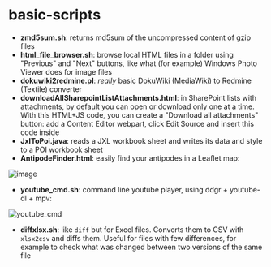 # basic-scripts

* **zmd5sum.sh**: returns md5sum of the uncompressed content of gzip files
* **html_file_browser.sh**: browse local HTML files in a folder using "Previous" and "Next" buttons, like what (for example) Windows Photo Viewer does for image files
* **dokuwiki2redmine.pl**: _really_ basic DokuWiki (MediaWiki) to Redmine (Textile) converter
* **downloadAllSharepointListAttachments.html**: in SharePoint lists with attachments, by default you can open or download only one at a time. With this HTML+JS code, you can create a "Download all attachments" button: add a Content Editor webpart, click Edit Source and insert this code inside
* **JxlToPoi.java**: reads a JXL workbook sheet and writes its data and style to a POI workbook sheet
* **AntipodeFinder.html**: easily find your antipodes in a Leaflet map:


![image](https://user-images.githubusercontent.com/3762732/201923461-68f7ea4e-883f-4fce-97a1-8f0be105a841.png)

* **youtube_cmd.sh**: command line youtube player, using ddgr + youtube-dl + mpv:


![youtube_cmd](https://user-images.githubusercontent.com/3762732/217211169-ae9f6392-9eb0-4b94-b71a-9d9d617f225a.gif)

* **diffxlsx.sh**: like `diff` but for Excel files. Converts them to CSV with `xlsx2csv` and diffs them. Useful for files with few differences, for example to check what was changed between two versions of the same file
